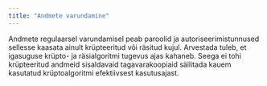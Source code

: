 ```yaml
---
title: "Andmete varundamine"
---
```

Andmete regulaarsel varundamisel peab paroolid ja autoriseerimistunnused
sellesse kaasata ainult krüpteeritud või räsitud kujul. Arvestada tuleb,
et igasuguse krüpto- ja räsialgoritmi tugevus ajas kahaneb. Seega ei tohi
krüpteeritud andmeid sisaldavaid tagavarakoopiaid säilitada  kauem 
kasutatud krüptoalgoritmi efektiivsest kasutusajast.
